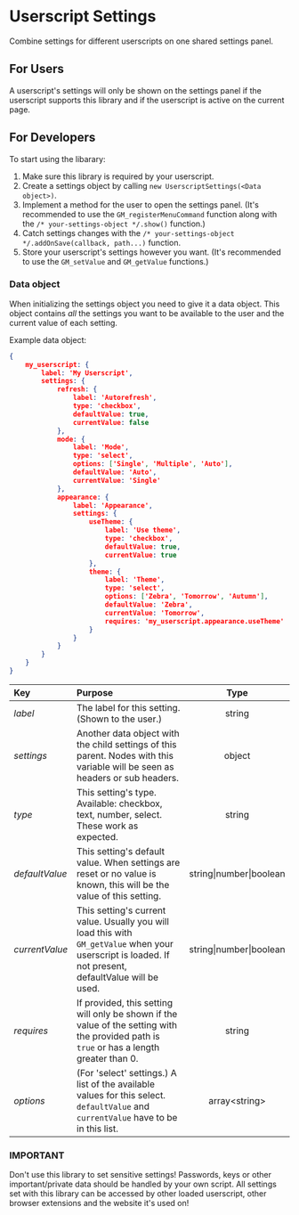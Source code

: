 # Userscript Settings

Combine settings for different userscripts on one shared settings panel.

## For Users

A userscript's settings will only be shown on the settings panel if the userscript supports this library and if the userscript is active on the current page.

## For Developers

To start using the libarary:

1. Make sure this library is required by your userscript.
2. Create a settings object by calling `new UserscriptSettings(<Data object>)`.
3. Implement a method for the user to open the settings panel. (It's recommended to use the `GM_registerMenuCommand` function along with the `/* your-settings-object */.show()` function.)
4. Catch settings changes with the `/* your-settings-object */.addOnSave(callback, path...)` function.
5. Store your userscript's settings however you want. (It's recommended to use the `GM_setValue` and `GM_getValue` functions.)

### Data object

When initializing the settings object you need to give it a data object. This object contains _all_ the settings you want to be available to the user and the current value of each setting.

Example data object:

```json
{
    my_userscript: {
        label: 'My Userscript',
        settings: {
            refresh: {
                label: 'Autorefresh',
                type: 'checkbox',
                defaultValue: true,
                currentValue: false
            },
            mode: {
                label: 'Mode',
                type: 'select',
                options: ['Single', 'Multiple', 'Auto'],
                defaultValue: 'Auto',
                currentValue: 'Single'
            },
            appearance: {
                label: 'Appearance',
                settings: {
                    useTheme: {
                        label: 'Use theme',
                        type: 'checkbox',
                        defaultValue: true,
                        currentValue: true
                    },
                    theme: {
                        label: 'Theme',
                        type: 'select',
                        options: ['Zebra', 'Tomorrow', 'Autumn'],
                        defaultValue: 'Zebra',
                        currentValue: 'Tomorrow',
                        requires: 'my_userscript.appearance.useTheme'
                    }
                }
            }
        }
    }
}
```

| Key            | Purpose | Type |
| :--            | :-- | :--: |
| _label_        | The label for this setting. (Shown to the user.) | string |
| _settings_     | Another data object with the child settings of this parent. Nodes with this variable will be seen as headers or sub headers. | object |
| _type_         | This setting's type. Available: checkbox, text, number, select. These work as expected. | string |
| _defaultValue_ | This setting's default value. When settings are reset or no value is known, this will be the value of this setting. | string\|number\|boolean |
| _currentValue_ | This setting's current value. Usually you will load this with `GM_getValue` when your userscript is loaded. If not present, defaultValue will be used. | string\|number\|boolean |
| _requires_     | If provided, this setting will only be shown if the value of the setting with the provided path is `true` or has a length greater than 0. | string |
| _options_      | (For 'select' settings.) A list of the available values for this select. `defaultValue` and `currentValue` have to be in this list. | array\<string\> |

### IMPORTANT

Don't use this library to set sensitive settings! Passwords, keys or other important/private data should be handled by your own script. All settings set with this library can be accessed by other loaded userscript, other browser extensions and the website it's used on!
